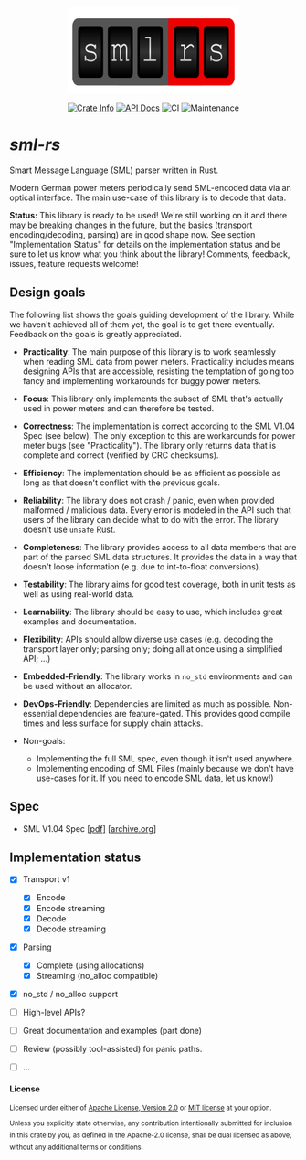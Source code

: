 <div align="center">
  <img src="./.static/logo_embedded_font.svg" width="300" height="150" alt="sml-rs"/>
  <p>
    <a href="https://crates.io/crates/sml-rs"><img alt="Crate Info" src="https://img.shields.io/crates/v/sml-rs.svg?style=flat-square"/></a>
    <a href="https://docs.rs/sml-rs/"><img alt="API Docs" src="https://img.shields.io/docsrs/sml-rs.svg?style=flat-square"/></a>
    <img alt="CI" src="https://img.shields.io/github/actions/workflow/status/fkohlgrueber/sml-rs/quickstart.yml?branch=main&label=CI&style=flat-square"/>
    <img alt="Maintenance" src="https://img.shields.io/maintenance/yes/2023?style=flat-square"/>
  </p>
</div>


# *sml-rs*

Smart Message Language (SML) parser written in Rust.

Modern German power meters periodically send SML-encoded data via an optical interface. The main use-case of this library is to decode that data. 

**Status:** This library is ready to be used! We're still working on it and there may be breaking changes in the future, but the basics (transport encoding/decoding, parsing) are in good shape now. See section "Implementation Status" for details on the implementation status and be sure to let us know what you think about the library! Comments, feedback, issues, feature requests welcome!

## Design goals

The following list shows the goals guiding development of the library. While we haven't achieved all of them yet, the goal is to get there eventually. Feedback on the goals is greatly appreciated.

- **Practicality**: The main purpose of this library is to work seamlessly when reading SML data from power meters. Practicality includes means designing APIs that are accessible, resisting the temptation of going too fancy and implementing workarounds for buggy power meters.
- **Focus**: This library only implements the subset of SML that's actually used in power meters and can therefore be tested.
- **Correctness**: The implementation is correct according to the SML V1.04 Spec (see below). The only exception to this are workarounds for power meter bugs (see "Practicality"). The library only returns data that is complete and correct (verified by CRC checksums).
- **Efficiency**: The implementation should be as efficient as possible as long as that doesn't conflict with the previous goals.
- **Reliability**: The library does not crash / panic, even when provided malformed / malicious data. Every error is modeled in the API such that users of the library can decide what to do with the error. The library doesn't use `unsafe` Rust.
- **Completeness**: The library provides access to all data members that are part of the parsed SML data structures. It provides the data in a way that doesn't loose information (e.g. due to int-to-float conversions).
- **Testability**: The library aims for good test coverage, both in unit tests as well as using real-world data.
- **Learnability**: The library should be easy to use, which includes great examples and documentation.
- **Flexibility**: APIs should allow diverse use cases (e.g. decoding the transport layer only; parsing only; doing all at once using a simplified API; ...)
- **Embedded-Friendly**: The library works in `no_std` environments and can be used without an allocator.
- **DevOps-Friendly**: Dependencies are limited as much as possible. Non-essential dependencies are feature-gated. This provides good compile times and less surface for supply chain attacks.

- Non-goals:
  - Implementing the full SML spec, even though it isn't used anywhere.
  - Implementing encoding of SML Files (mainly because we don't have use-cases for it. If you need to encode SML data, let us know!)

## Spec

- SML V1.04 Spec [[pdf]](https://www.bsi.bund.de/SharedDocs/Downloads/DE/BSI/Publikationen/TechnischeRichtlinien/TR03109/TR-03109-1_Anlage_Feinspezifikation_Drahtgebundene_LMN-Schnittstelle_Teilb.pdf;jsessionid=F2323041EE7292926D80680DA407BA3F.internet082?__blob=publicationFile&v=1) [[archive.org]](https://web.archive.org/web/20211217153839/https://www.bsi.bund.de/SharedDocs/Downloads/DE/BSI/Publikationen/TechnischeRichtlinien/TR03109/TR-03109-1_Anlage_Feinspezifikation_Drahtgebundene_LMN-Schnittstelle_Teilb.pdf;jsessionid=F2323041EE7292926D80680DA407BA3F.internet082?__blob=publicationFile&v=1)


## Implementation status

- [x] Transport v1
  - [x] Encode
  - [x] Encode streaming
  - [x] Decode
  - [x] Decode streaming
- [x] Parsing
  - [x] Complete (using allocations)
  - [x] Streaming (no_alloc compatible)
- [x] no_std / no_alloc support
- [ ] High-level APIs?
- [ ] Great documentation and examples (part done)
- [ ] Review (possibly tool-assisted) for panic paths.
- [ ] ...


#### License

<sup>
Licensed under either of <a href="LICENSE-APACHE">Apache License, Version
2.0</a> or <a href="LICENSE-MIT">MIT license</a> at your option.
</sup>

<br>

<sub>
Unless you explicitly state otherwise, any contribution intentionally submitted
for inclusion in this crate by you, as defined in the Apache-2.0 license, shall
be dual licensed as above, without any additional terms or conditions.
</sub>
